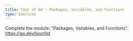 ```yaml
---
title: Tour of Go - Packages, Variables, and Functions
type: exercise
---
```


Complete the module: "Packages, Variables, and Functions".
https://go.dev/tour/list

